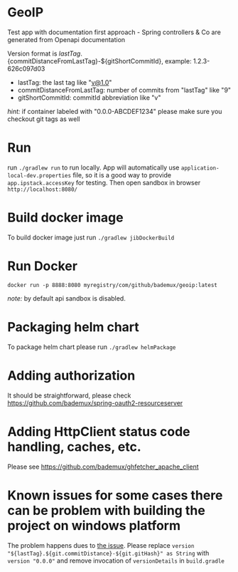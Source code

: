 # GeoIP

Test app with documentation first approach - Spring controllers & Co are generated from Openapi documentation

Version format is ${lastTag}.${commitDistanceFromLastTag}-${gitShortCommitId}, example: 1.2.3-626c097d03

- lastTag: the last tag like "v@1.0"
- commitDistanceFromLastTag: number of commits from "lastTag" like "9"
- gitShortCommitId: commitId abbreviation like "v"

*hint:* if container labeled with "0.0.0-ABCDEF1234" please make sure you checkout git tags as well

# Run

run ```./gradlew run``` to run locally. App will automatically use `application-local-dev.properties` file, so it is a
good way to provide `app.ipstack.accessKey` for testing. Then open sandbox in browser `http://localhost:8080/`

# Build docker image

To build docker image just run ```./gradlew jibDockerBuild```

# Run Docker

`docker run -p 8888:8080 myregistry/com/github/bademux/geoip:latest`

*note:* by default api sandbox is disabled.

# Packaging helm chart

To package helm chart please run ```./gradlew helmPackage```

# Adding authorization

It should be straightforward, please check https://github.com/bademux/spring-oauth2-resourceserver

# Adding HttpClient status code handling, caches, etc. 

Please see https://github.com/bademux/ghfetcher_apache_client

# Known issues for some cases there can be problem with building the project on windows platform 

The problem happens dues to [the issue](https://github.com/palantir/gradle-git-version/issues/263).
Please replace `version "${lastTag}.${git.commitDistance}-${git.gitHash}" as String` with `version "0.0.0"` and remove invocation of `versionDetails` in `build.gradle`

